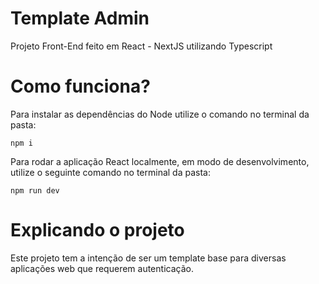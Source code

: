 # Template Admin

Projeto Front-End feito em React - NextJS utilizando Typescript

# Como funciona?

Para instalar as dependências do Node utilize o comando no terminal da pasta:
```
npm i
```

Para rodar a aplicação React localmente, em modo de desenvolvimento, utilize o seguinte comando no terminal da pasta:
```
npm run dev
```

# Explicando o projeto

Este projeto tem a intenção de ser um template base para diversas aplicações web que requerem autenticação.